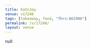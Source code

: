 ```yaml
---
title: EatnJoy
venue: v17246
tags: [takeaway, food, "fhrs:662906"]
permalink: /v/17246/
layout: venue
---
```

null